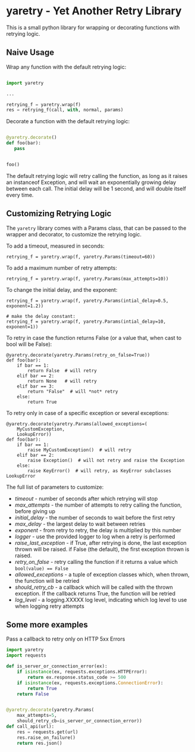 # yaretry - Yet Another Retry Library

This is a small python library for wrapping or decorating functions with retrying logic.

## Naive Usage

Wrap any function with the default retrying logic:

```python

import yaretry

...

retrying_f = yaretry.wrap(f)
res = retrying_f(call, with, normal, params)
```

Decorate a function with the default retrying logic:

```python

@yaretry.decorate()
def foo(bar):
   pass


foo()
```

The default retrying logic will retry calling the function, as long as it raises an instanceof Exception, and will wait an exponentially growing delay between each call. The initial delay will be 1 second, and will double itself every time.

## Customizing Retrying Logic

The `yaretry` library comes with a Params class, that can be passed to the wrapper and decorator, to customize the retrying logic.

To add a timeout, measured in seconds:

```
retrying_f = yaretry.wrap(f, yaretry.Params(timeout=60))
```

To add a maximum number of retry attempts:

```
retrying_f = yaretry.wrap(f, yaretry.Params(max_attempts=10))
```

To change the initial delay, and the exponent:

```
retrying_f = yaretry.wrap(f, yaretry.Params(intial_delay=0.5, exponent=1.2))

# make the delay constant:
retrying_f = yaretry.wrap(f, yaretry.Params(intial_delay=10, exponent=1))
```

To retry in case the function returns False (or a value that, when cast to bool will be False):
```
@yaretry.decorate(yaretry.Params(retry_on_false=True))
def foo(bar):
    if bar == 1:
        return False  # will retry
    elif bar == 2:
        return None   # will retry
    elif bar == 3:
        return "False"  # will *not* retry
    else:
        return True
```

To retry only in case of a specific exception or several exceptions:
```
@yaretry.decorate(yaretry.Params(allowed_exceptions=(
    MyCustomException,
    LookupError))
def foo(bar):
    if bar == 1:
        raise MyCustomException()  # will retry
    elif bar == 2:
        raise Exception()  # will not retry and raise the Exception
    else:
        raise KeyError()  # will retry, as KeyError subclasses LookupError
```

The full list of parameters to customize:

- *timeout* - number of seconds after which retrying will stop
- *max_attempts* - the number of attempts to retry calling the function, before giving up
- *initial_delay* - the number of seconds to wait before the first retry
- *max_delay* - the largest delay to wait between retries
- *exponent* - from retry to retry, the delay is multiplied by this number
- *logger* - use the provided logger to log when a retry is performed
- *raise_last_exception* - if True, after retrying is done, the last exception thrown will be raised. if False (the default), the first exception thrown is raised.
- *retry_on_false* - retry calling the function if it returns a value which `bool(value) == False`
- *allowed_exceptions* - a tuple of exception classes which, when thrown, the function will be retried
- *should_retry_cb* - a callback which will be called with the thrown exception. If the callback returns True, the function will be retried
- *log_level* - a logging.XXXXX log level, indicating which log level to use when logging retry attempts


## Some more examples

Pass a callback to retry only on HTTP 5xx Errors

```python
import yaretry
import requests

def is_server_or_connection_error(ex):
    if isinstance(ex, requests.exceptions.HTTPError):
        return ex.response.status_code >= 500
    if isinstance(ex, requests.exceptions.ConnectionError):
        return True
    return False


@yaretry.decorate(yaretry.Params(
    max_attempts=5,
    should_retry_cb=is_server_or_connection_error))
def call_api(url):
    res = requests.get(url)
    res.raise_on_failure()
    return res.json()
```
